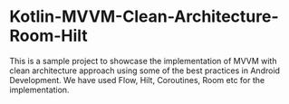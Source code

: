 # Kotlin-MVVM-Clean-Architecture-Room-Hilt

This is a sample project to showcase the implementation of MVVM with clean architecture approach using some of the best practices in Android Development.
We have used Flow, Hilt, Coroutines, Room etc for the implementation.

